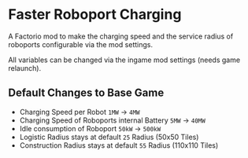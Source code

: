 # Faster Roboport Charging

A Factorio mod to make the charging speed and the service radius of roboports configurable via the mod settings.

All variables can be changed via the ingame mod settings (needs game relaunch).

## Default Changes to Base Game

* Charging Speed per Robot `1MW` -> `4MW`
* Charging Speed of Roboports internal Battery `5MW` -> `40MW`
* Idle consumption of Roboport `50kW` -> `500kW`
* Logistic Radius stays at default `25` Radius (50x50 Tiles)
* Construction Radius stays at default `55` Radius (110x110 Tiles)